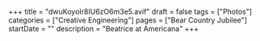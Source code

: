 +++
title = "dwuKoyoIr8IU6zO6m3e5.avif"
draft = false
tags = ["Photos"]
categories = ["Creative Engineering"]
pages = ["Bear Country Jubilee"]
startDate = ""
description = "Beatrice at Americana"
+++
